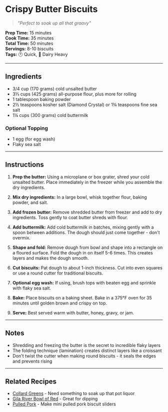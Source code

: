 # Crispy Butter Biscuits

> *"Perfect to soak up all that graavy"*

**Prep Time:** 15 minutes  
**Cook Time:** 35 minutes  
**Total Time:** 50 minutes  
**Servings:** 8-10 biscuits  
**Tags:** 🕐 Quick, 🥛 Dairy Heavy

---

## Ingredients

- 3/4 cup (170 grams) cold unsalted butter
- 3⅓ cups (425 grams) all-purpose flour, plus more for rolling
- 1 tablespoon baking powder
- 2½ teaspoons kosher salt (Diamond Crystal) or 1¾ teaspoons fine sea salt
- 1¼ cups (300 grams) cold buttermilk

### Optional Topping
- 1 egg (for egg wash)
- Flaky sea salt

---

## Instructions

1. **Prep the butter:** Using a microplane or box grater, shred your cold unsalted butter. Place immediately in the freezer while you assemble the dry ingredients.

2. **Mix dry ingredients:** In a large bowl, whisk together flour, baking powder, and salt.

3. **Add frozen butter:** Remove shredded butter from freezer and add to dry ingredients. Toss gently to coat butter shreds with flour.

4. **Add buttermilk:** Add cold buttermilk in batches, mixing gently with a spoon between additions. The dough should just come together - don't overmix.

5. **Shape and fold:** Remove dough from bowl and shape into a rectangle on a floured surface. Fold the dough in on itself 5-6 times. This creates layers and makes the dough smooth.

6. **Cut biscuits:** Pat dough to about 1-inch thickness. Cut into even squares or use a round cutter for traditional biscuits.

7. **Optional egg wash:** If using, brush tops with beaten egg and sprinkle with flaky sea salt.

8. **Bake:** Place biscuits on a baking sheet. Bake in a 375°F oven for 35 minutes until golden brown and crispy on top.

9. **Serve:** Best served warm with butter, honey, gravy, or jam.

---

## Notes

- Shredding and freezing the butter is the secret to incredible flaky layers
- The folding technique (lamination) creates distinct layers like a croissant
- Don't twist the cutter when making round biscuits - it seals the edges and prevents rising

---

## Related Recipes

- [Collard Greens](../sides/collard-greens.md) - Need something to soak up that pot liquor
- [Gila River Bowl of Red](../mains/gila-river-bowl-of-red.md) - Great for dipping
- [Pulled Pork](../mains/pulled-pork.md) - Make mini pulled pork biscuit sliders
